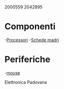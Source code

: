 2000559
2042895

# Componenti
-[Processori](./componenti/processori.md)
-[Schede madri](./componenti/schede_madri.md)

# Periferiche
-[mouse](-/periferiche/mouse.md)

Elettronica Padovana